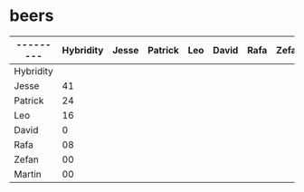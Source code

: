 beers
=====


| --------- | Hybridity | Jesse | Patrick | Leo | David | Rafa | Zefan | Martin |
| --------- | --------- | ----- | ------- | --- | ----- | ---- | ----- | ------ |
| Hybridity |           |       |         |     |       |      |       |        |
| Jesse     |    41     |       |         |     |       |      |       |        |
| Patrick   |    24     |       |         |     |       |      |       |        |
| Leo       |    16     |       |         |     |       |      |       |        |
| David     |    0      |       |         |     |       |      |       |        |
| Rafa      |    08     |       |         |     |       |      |       |        |
| Zefan     |    00     |       |         |     |       |      |       |        |
| Martin    |    00     |       |         |     |       |      |       |        |
